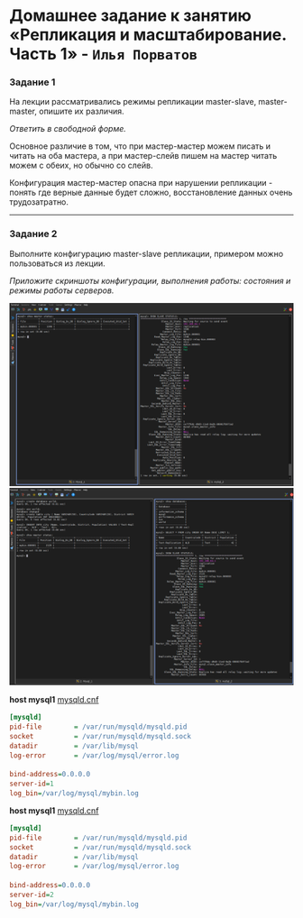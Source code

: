 # Домашнее задание к занятию «Репликация и масштабирование. Часть 1» - `Илья Порватов`

### Задание 1

На лекции рассматривались режимы репликации master-slave, master-master, опишите их различия.

*Ответить в свободной форме.*

Основное различие в том, что при мастер-мастер можем писать и читать на оба мастера, а при мастер-слейв пишем на мастер читать можем с обеих, но обычно со слейв. 

Конфигурация мастер-мастер опасна при нарушении репликации - понять где верные данные будет сложно, восстановление  данных очень трудозатратно. 

------

### Задание 2

Выполните конфигурацию master-slave репликации, примером можно пользоваться из лекции.

*Приложите скриншоты конфигурации, выполнения работы: состояния и режимы работы серверов.*

<img src="/img/master_slave_status.png" alt="master_slave_status" style="zoom:75%;" />

<img src="/img/master_slave_test.png" alt="master_slave_test" style="zoom:75%;" />

**host mysql1** <u>mysqld.cnf</u> 

```ini
[mysqld]
pid-file        = /var/run/mysqld/mysqld.pid
socket          = /var/run/mysqld/mysqld.sock
datadir         = /var/lib/mysql
log-error       = /var/log/mysql/error.log

bind-address=0.0.0.0
server-id=1
log_bin=/var/log/mysql/mybin.log
```

**host mysql1** <u>mysqld.cnf</u> 

```ini
[mysqld]
pid-file        = /var/run/mysqld/mysqld.pid
socket          = /var/run/mysqld/mysqld.sock
datadir         = /var/lib/mysql
log-error       = /var/log/mysql/error.log

bind-address=0.0.0.0
server-id=2
log_bin=/var/log/mysql/mybin.log
```
